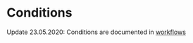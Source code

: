 # Conditions
Update 23.05.2020: Conditions are documented in [workflows](/docs/workflows#conditions)
